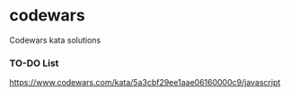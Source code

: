 # codewars
Codewars kata solutions


### TO-DO List

https://www.codewars.com/kata/5a3cbf29ee1aae06160000c9/javascript
